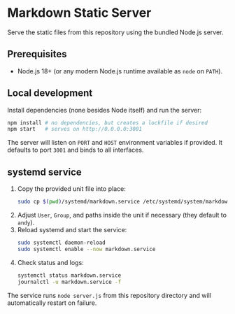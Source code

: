 # Markdown Static Server

Serve the static files from this repository using the bundled Node.js server.

## Prerequisites

- Node.js 18+ (or any modern Node.js runtime available as `node` on `PATH`).

## Local development

Install dependencies (none besides Node itself) and run the server:

```bash
npm install # no dependencies, but creates a lockfile if desired
npm start   # serves on http://0.0.0.0:3001
```

The server will listen on `PORT` and `HOST` environment variables if provided. It defaults to port `3001` and binds to all interfaces.

## systemd service

1. Copy the provided unit file into place:
   ```bash
   sudo cp $(pwd)/systemd/markdown.service /etc/systemd/system/markdown.service
   ```
2. Adjust `User`, `Group`, and paths inside the unit if necessary (they default to `andy`).
3. Reload systemd and start the service:
   ```bash
   sudo systemctl daemon-reload
   sudo systemctl enable --now markdown.service
   ```
4. Check status and logs:
   ```bash
   systemctl status markdown.service
   journalctl -u markdown.service -f
   ```

The service runs `node server.js` from this repository directory and will automatically restart on failure.
